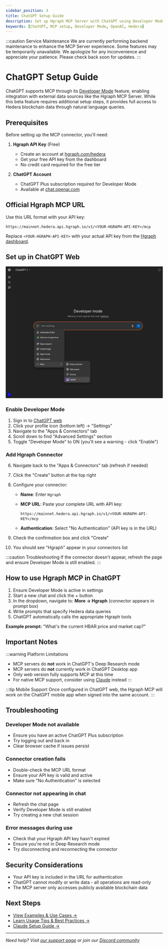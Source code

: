 ```yaml
---
sidebar_position: 3
title: ChatGPT Setup Guide
description: Set up Hgraph MCP Server with ChatGPT using Developer Mode
keywords: [ChatGPT, MCP setup, Developer Mode, OpenAI, Hedera]
---
```


:::caution Service Maintenance
We are currently performing backend maintenance to enhance the MCP Server experience. Some features may be temporarily unavailable. We apologize for any inconvenience and appreciate your patience. Please check back soon for updates.
:::

# ChatGPT Setup Guide

ChatGPT supports MCP through its [Developer Mode](https://platform.openai.com/docs/guides/developer-mode) feature, enabling integration with external data sources like the Hgraph MCP Server. While this beta feature requires additional setup steps, it provides full access to Hedera blockchain data through natural language queries.

## Prerequisites

Before setting up the MCP connector, you'll need:

1. **Hgraph API Key** (Free)
   - Create an account at [hgraph.com/hedera](https://hgraph.com/hedera)
   - Get your free API key from the dashboard
   - No credit card required for the free tier

2. **ChatGPT Account**
   - ChatGPT Plus subscription required for Developer Mode
   - Available at [chat.openai.com](https://chat.openai.com)

## Official Hgraph MCP URL

Use this URL format with your API key:

```text
https://mainnet.hedera.api.hgraph.io/v1/<YOUR-HGRAPH-API-KEY>/mcp
```

Replace `<YOUR-HGRAPH-API-KEY>` with your actual API key from the [Hgraph dashboard](https://dashboard.hgraph.com).

## Set up in ChatGPT Web

![ChatGPT MCP Setup Screenshot - Developer Mode settings page with Create connector dialog](./chatgpt.png)

### Enable Developer Mode

1. Sign in to [ChatGPT web](https://chat.openai.com)
2. Click your profile icon (bottom left) → "Settings"
3. Navigate to the "Apps & Connectors" tab
4. Scroll down to find "Advanced Settings" section
5. Toggle "Developer Mode" to ON (you'll see a warning - click "Enable")

### Add Hgraph Connector

6. Navigate back to the "Apps & Connectors" tab (refresh if needed)
7. Click the "Create" button at the top right
8. Configure your connector:
   - **Name**: Enter `Hgraph`
   - **MCP URL**: Paste your complete URL with API key:

     ```text
     https://mainnet.hedera.api.hgraph.io/v1/<YOUR-HGRAPH-API-KEY>/mcp
     ```

   - **Authentication**: Select "No Authentication" (API key is in the URL)

9. Check the confirmation box and click "Create"
10. You should see "Hgraph" appear in your connectors list

:::caution Troubleshooting
If the connector doesn't appear, refresh the page and ensure Developer Mode is still enabled.
:::

## How to use Hgraph MCP in ChatGPT

1. Ensure Developer Mode is active in settings
2. Start a new chat and click the + button
3. In the dropdown, navigate to: **More → Hgraph** (connector appears in prompt box)
4. Write prompts that specify Hedera data queries
5. ChatGPT automatically calls the appropriate Hgraph tools

**Example prompt:** "What's the current HBAR price and market cap?"

## Important Notes

:::warning Platform Limitations
- MCP servers do **not** work in ChatGPT's Deep Research mode
- MCP servers do **not** currently work in ChatGPT Desktop app
- Only web version fully supports MCP at this time
- For native MCP support, consider using [Claude](/mcp-server/setup-claude) instead
:::

:::tip Mobile Support
Once configured in ChatGPT web, the Hgraph MCP will work on the ChatGPT mobile app when signed into the same account.
:::

## Troubleshooting

### Developer Mode not available
- Ensure you have an active ChatGPT Plus subscription
- Try logging out and back in
- Clear browser cache if issues persist

### Connector creation fails
- Double-check the MCP URL format
- Ensure your API key is valid and active
- Make sure "No Authentication" is selected

### Connector not appearing in chat
- Refresh the chat page
- Verify Developer Mode is still enabled
- Try creating a new chat session

### Error messages during use
- Check that your Hgraph API key hasn't expired
- Ensure you're not in Deep Research mode
- Try disconnecting and reconnecting the connector

## Security Considerations

- Your API key is included in the URL for authentication
- ChatGPT cannot modify or write data - all operations are read-only
- The MCP server only accesses publicly available blockchain data

## Next Steps

- [View Examples & Use Cases →](/mcp-server/examples)
- [Learn Usage Tips & Best Practices →](/mcp-server/usage-guide)
- [Claude Setup Guide →](/mcp-server/setup-claude)

---

*Need help? Visit [our support page](/support) or join our [Discord community](https://discord.gg/dwxpRHHVWX)*
